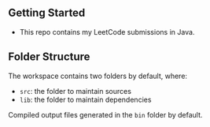 ## Getting Started
- This repo contains my LeetCode submissions in Java.

## Folder Structure

The workspace contains two folders by default, where:

- `src`: the folder to maintain sources
- `lib`: the folder to maintain dependencies

Compiled output files generated in the `bin` folder by default.
